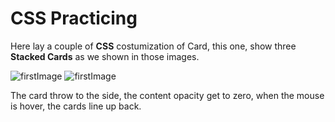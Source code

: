 # CSS Practicing

Here lay a couple of **CSS** costumization of Card, this one, show three **Stacked Cards** as we shown in those images.

![firstImage]('src/img/firstimg.png')
![firstImage]('src/img/secundimg.png')

The card throw to the side, the content opacity get to zero, when the mouse is hover, the cards line up back.